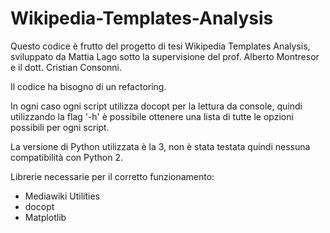 # Wikipedia-Templates-Analysis
Questo codice è frutto del progetto di tesi Wikipedia Templates Analysis, sviluppato da Mattia Lago sotto la supervisione del prof. Alberto Montresor e il dott. Cristian Consonni.

Il codice ha bisogno di un refactoring.

In ogni caso ogni script utilizza docopt per la lettura da console, quindi utilizzando la flag '-h' è possibile ottenere una lista di tutte le opzioni possibili per ogni script.

La versione di Python utilizzata è la 3, non è stata testata quindi nessuna compatibilità con Python 2.

Librerie necessarie per il corretto funzionamento:
- Mediawiki Utilities
- docopt
- Matplotlib